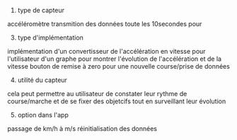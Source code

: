 1) type de capteur

accéléromètre
transmition des données toute les 10secondes pour

3) type d'implémentation

implémentation d'un convertisseur de l'accélération en vitesse pour l'utilisateur
d'un graphe pour montrer l'évolution de l'accélération et de la vitesse
bouton de remise à zero pour une nouvelle course/prise de données

4) utilité du capteur
   
cela peut permettre au utilisateur de constater leur rythme de course/marche et de se fixer des objetcifs tout en surveillant leur évolution


5) option dans l'app

passage de km/h à m/s
réinitialisation des données
